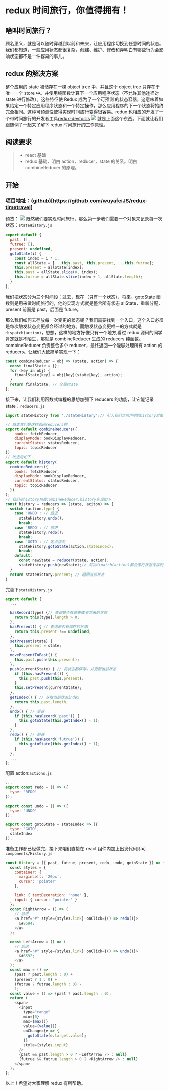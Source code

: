 # redux 时间旅行，你值得拥有！

## 啥叫时间旅行？

顾名思义，就是可以随时穿越到以前和未来，让应用程序切换到任意时间的状态。我们都知道，一般应用状态都很复杂，创建、维护、修改和弄明白有哪些行为会影响状态都不是一件容易的事儿。

## redux 的解决方案

整个应用的 state 被储存在一棵 object tree 中，并且这个 object tree 只存在于唯一一个 store 中。并使用纯函数计算下一个应用程序状态（不允许其他途径对 state 进行修改）。这些特征使 Redux 成为了一个可预测 的状态容器，这意味着如果给定一个特定应用程序状态和一个特定操作，那么应用程序的下一个状态将始终完全相同。这种可预测性使得实现时间旅行变得很容易。redux 也相应的开发了一个带时间旅行的开发者工具[redux-devtools](https://github.com/reduxjs/redux-devtools)
![](src/assets/images/slider.jpg)
就是上面这个东西。下面就让我们跟随例子一起来了解下 redux 时间旅行的工作原理。

## 阅读要求

> * react 基础
> * redux 基础，明白 action，reducer，state 的关系。明白 combineReducer 的原理。

## 开始

### 项目地址：(github)[https://github.com/wuyafeiJS/redux-timetravel]

预览：
![](src/assets/images/preview.gif)
既然我们要实现时间旅行，那么第一步我们需要一个对象来记录每一次状态：`stateHistory.js`

```js
export default {
  past: [],
  futrue: [],
  present: undefined,
  gotoState(i) {
    const index = i * 1;
    const allState = [...this.past, this.present, ...this.futrue];
    this.present = allState[index];
    this.past = allState.slice(0, index);
    this.futrue = allState.slice(index + 1, allState.length);
  }
};
```

我们把状态分为三个时间段：过去，现在（只有一个状态），将来。gotoState 函数则是用来做时间旅行的，他的实现方式就是整合所有状态 allState，重新分配，present 前面是 past，后面是 future。

那么我们如何去存放每一次变更的状态呢？我们需要找到一个入口，这个入口必须是每次触发状态变更都会经过的地方。而触发状态变更唯一的方式就是`dispatch(action)`，想想，这样的地方好像只有一个地方,看过 redux 源码的同学肯定就是不陌生，那就是 combineReducer 生成的 reducers 纯函数。
combineReducer 负责整合多个 reducer，最终返回一个能够处理所有 action 的 reducers。让我们大致简单实现一下：

```js
const combineReducer = obj => (state, action) => {
  const finalState = {};
  for (key in obj) {
    finanlState[key] = obj[key](state[key], action);
  }
  return finalState; // 全局state
};
```

接下来，让我们利用函数式编程的思想加强下 reducers 的功能，让它能记录 state：`reducers.js`

```js
import stateHistory from './stateHistory';// 引入我们之前声明的history对象

// 原本我们是这样返回reducers的
export default combineReducers({
    books: fetchReducer,
    displayMode: bookDisplayReducer,
    currentStatus: statusReducer,
    topic: topicReducer
})
// 改造后如下：
export default history(
  combineReducers({
    books: fetchReducer,
    displayMode: bookDisplayReducer,
    currentStatus: statusReducer,
    topic: topicReducer
  })
);
// 我们用history包裹combineReducer,history实现如下
const history = reducers => (state, aciton) => {
  switch (action.type) {
    case 'UNDO': // 后退
      stateHistory.undo();
      break;
    case 'REDO': // 前进
      stateHistory.redo();
      break;
    case 'GOTO': // 定点指向
      stateHistory.gotoState(action.stateIndex);
      break;
    default:
      const newState = reducer(state, action);
      stateHistory.push(newState);// 每次dipatch(action)都会像将状态保存到stateHistory
  }
  return stateHistory.present; // 返回当前状态
}
```

完善下`stateHistory.js`

```js
export default {
  ...

  hasRecord(type) {// 查询是否有过去或者将来的状态
    return this[type].length > 0;
  },
  hasPresent() { // 查询是否有现在的状态
    return this.present !== undefined;
  },
  setPresent(state) {
    this.present = state;
  },
  movePresentToPast() {
    this.past.push(this.present);
  },
  push(currentState) { // 将状态都保存，并更新当前状态
    if (this.hasPresent()) {
      this.past.push(this.present);
    }
    this.setPresent(currentState);
  },
  getIndex() { // 获取当前状态index
    return this.past.length;
  },
  undo() { // 后退
    if (this.hasRecord('past')) {
      this.gotoState(this.getIndex() - 1);
    }
  },
  redo() { // 前进
    if (this.hasRecord('futrue')) {
      this.gotoState(this.getIndex() + 1);
    }
  },
  ...
};
```

配置 action:`actions.js`

```js
...
export const redo = () => ({
  type: 'REDO'
});

export const undo = () => ({
  type: 'UNDO'
});

export const gotoState = stateIndex => ({
  type: 'GOTO',
  stateIndex
});
```

准备工作都已经做完，接下来咱们直接在 react 组件内加上出发代码即可`components/History.js`

```js
const History = ({ past, futrue, present, redo, undo, gotoState }) => {
  const styles = {
    container: {
      marginLeft: '20px',
      cursor: 'pointer'
    },

    link: { textDecoration: 'none' },
    input: { cursor: 'pointer' }
  };
  const RightArrow = () => (
    // 前进
    <a href="#" style={styles.link} onClick={() => redo()}>
      &#8594;
    </a>
  );

  const LeftArrow = () => (
    // 后退
    <a href="#" style={styles.link} onClick={() => undo()}>
      &#8592;
    </a>
  );
  const max = () =>
    (past ? past.length : 0) +
    (present ? 1 : 0) +
    (futrue ? futrue.length : 0) -
    1;
  const value = () => (past ? past.length : 0);
  return (
    <span>
      <input
        type="range"
        min={0}
        max={max()}
        value={value()}
        onChange={e => {
          gotoState(e.target.value);
        }}
        style={styles.input}
      />
      {past && past.length > 0 ? <LeftArrow /> : null}
      {futrue && futrue.length > 0 ? <RightArrow /> : null}
    </span>
  );
};
```

以上！希望对大家理解 redux 有所帮助。

